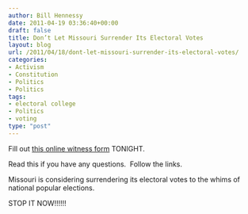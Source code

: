 ```yaml
---
author: Bill Hennessy
date: 2011-04-19 03:36:40+00:00
draft: false
title: Don’t Let Missouri Surrender Its Electoral Votes
layout: blog
url: /2011/04/18/dont-let-missouri-surrender-its-electoral-votes/
categories:
- Activism
- Constitution
- Politics
- Politics
tags:
- electoral college
- Politics
- voting
type: "post"
---
```


Fill out [this online witness form](https://www.mofirst.org/LibertyTools/witness/witness2.php?pdf_HOUSE=checked&pdf_DATE=04/19/2011&pdf_COMMITTEE=Elections&pdf_BILL_NUMBER=HB974&pdf_AGAINST=checked&pdf_TESTIMONY_1=I+oppose+HB+974.) TONIGHT.

Read this if you have any questions.  Follow the links.

Missouri is considering surrendering its electoral votes to the whims of national popular elections.

STOP IT NOW!!!!!!
